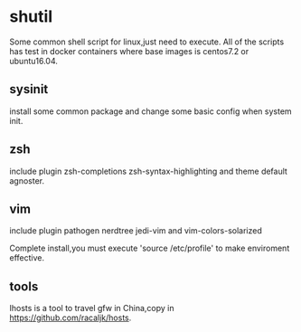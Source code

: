 # shutil

Some common shell script for linux,just need to execute.
All of the scripts has test in docker containers where base images is centos7.2 or ubuntu16.04.

## sysinit

install some common package and change some basic config when system init. 

## zsh

include plugin zsh-completions zsh-syntax-highlighting and theme default agnoster.

## vim

include plugin pathogen nerdtree jedi-vim and vim-colors-solarized

Complete install,you must execute 'source /etc/profile' to make enviroment effective.

## tools
Ihosts is a tool to travel gfw in China,copy in https://github.com/racaljk/hosts.

